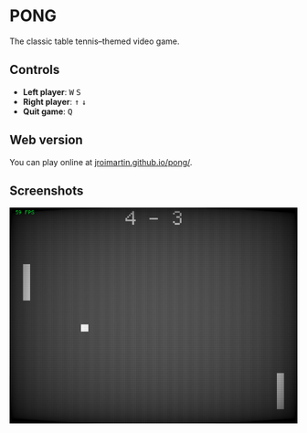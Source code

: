 # PONG

The classic table tennis–themed video game.

## Controls

- **Left player**: <kbd>W</kbd> <kbd>S</kbd>
- **Right player**: <kbd>↑</kbd> <kbd>↓</kbd>
- **Quit game**: <kbd>Q</kbd>

## Web version

You can play online at [jroimartin.github.io/pong/].

## Screenshots

<p align="center"><img alt="screenshot" src="/assets/images/screenshot.png"></p>


[jroimartin.github.io/pong/]: https://jroimartin.github.io/pong/
